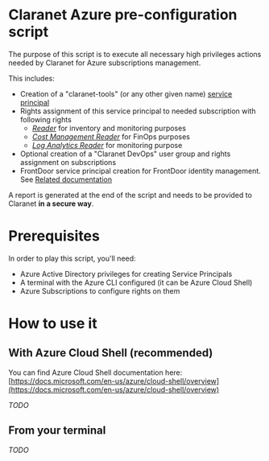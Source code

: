 # Claranet Azure pre-configuration script

The purpose of this script is to execute all necessary high privileges actions 
needed by Claranet for Azure subscriptions management.

This includes:
* Creation of a "claranet-tools" (or any other given name) [service principal](https://docs.microsoft.com/en-us/azure/active-directory/develop/app-objects-and-service-principals)
* Rights assignment of this service principal to needed subscription with following rights
    * [_Reader_](https://docs.microsoft.com/en-us/azure/role-based-access-control/built-in-roles#reader) for inventory and monitoring purposes
    * [_Cost Management Reader_](https://docs.microsoft.com/en-us/azure/role-based-access-control/built-in-roles#cost-management-reader) for FinOps purposes
    * [_Log Analytics Reader_](https://docs.microsoft.com/en-us/azure/role-based-access-control/built-in-roles#log-analytics-reader) for monitoring purpose
* Optional creation of a "Claranet DevOps" user group and rights assignment on subscriptions
* FrontDoor service principal creation for FrontDoor identity management. 
  See [Related documentation](https://docs.microsoft.com/en-us/azure/frontdoor/standard-premium/how-to-configure-https-custom-domain#register-azure-front-door)

A report is generated at the end of the script and needs to be provided to Claranet **in a secure way**.

# Prerequisites

In order to play this script, you'll need:
* Azure Active Directory privileges for creating Service Principals
* A terminal with the Azure CLI configured (it can be Azure Cloud Shell)
* Azure Subscriptions to configure rights on them

# How to use it

## With Azure Cloud Shell (recommended)

You can find Azure Cloud Shell documentation here: [https://docs.microsoft.com/en-us/azure/cloud-shell/overview](https://docs.microsoft.com/en-us/azure/cloud-shell/overview)

_TODO_

## From your terminal

_TODO_
